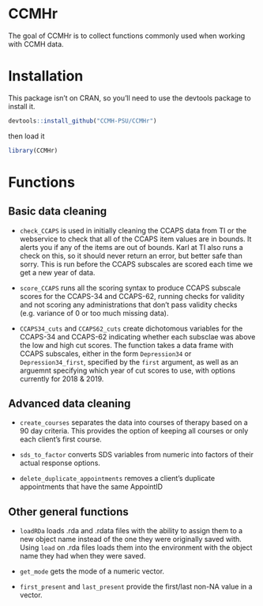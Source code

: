 
<!-- README.md is generated from README.Rmd. Please edit that file -->

# CCMHr

The goal of CCMHr is to collect functions commonly used when working
with CCMH data.

# Installation

This package isn’t on CRAN, so you’ll need to use the devtools package
to install it.

``` r
devtools::install_github("CCMH-PSU/CCMHr")
```

then load it

``` r
library(CCMHr)
```

# Functions

## Basic data cleaning

  - `check_CCAPS` is used in initially cleaning the CCAPS data from TI
    or the webservice to check that all of the CCAPS item values are in
    bounds. It alerts you if any of the items are out of bounds. Karl at
    TI also runs a check on this, so it should never return an error,
    but better safe than sorry. This is run before the CCAPS subscales
    are scored each time we get a new year of data.

  - `score_CCAPS` runs all the scoring syntax to produce CCAPS subscale
    scores for the CCAPS-34 and CCAPS-62, running checks for validity
    and not scoring any administrations that don’t pass validity checks
    (e.g. variance of 0 or too much missing data).

  - `CCAPS34_cuts` and `CCAPS62_cuts` create dichotomous variables for
    the CCAPS-34 and CCAPS-62 indicating whether each subsclae was above
    the low and high cut scores. The function takes a data frame with
    CCAPS subscales, either in the form `Depression34` or
    `Depression34_first`, specified by the `first` argument, as well as
    an arguemnt specifying which year of cut scores to use, with options
    currently for 2018 & 2019.

<!-- `check_column_classes` -->

## Advanced data cleaning

  - `create_courses` separates the data into courses of therapy based on
    a 90 day criteria. This provides the option of keeping all courses
    or only each client’s first course.

  - `sds_to_factor` converts SDS variables from numeric into factors of
    their actual response options.

  - `delete_duplicate_appointments` removes a client’s duplicate
    appointments that have the same AppointID

<!-- ## Other CCMH functions -->

## Other general functions

  - `loadRDa` loads .rda and .rdata files with the ability to assign
    them to a new object name instead of the one they were originally
    saved with. Using `load` on .rda files loads them into the
    environment with the object name they had when they were saved.

  - `get_mode` gets the mode of a numeric vector.

  - `first_present` and `last_present` provide the first/last non-NA
    value in a vector.
